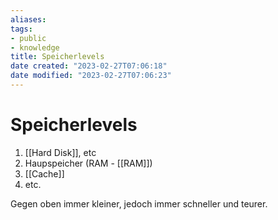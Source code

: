 ```yaml
---
aliases: 
tags:
- public
- knowledge
title: Speicherlevels
date created: "2023-02-27T07:06:18"
date modified: "2023-02-27T07:06:23"
---
```


# Speicherlevels

1. [[Hard Disk]], etc
2. Haupspeicher (RAM - [[RAM]])
3. [[Cache]]
4. etc.


Gegen oben immer kleiner, jedoch immer schneller und teurer.